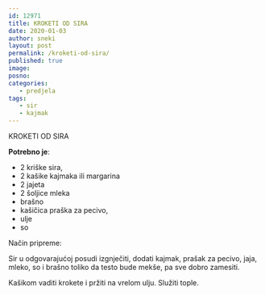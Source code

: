```yaml
---
id: 12971
title: KROKETI OD SIRA
date: 2020-01-03
author: sneki
layout: post
permalink: /kroketi-od-sira/
published: true
image: 
posno: 
categories:
   - predjela
tags:
   - sir
   - kajmak
---
```

KROKETI OD SIRA

**Potrebno je**:

* 2 kriške sira, 
* 2 kašike kajmaka ili margarina 
* 2 jajeta
* 2 šoljice mleka 
* brašno
* kašičica praška za pecivo,
* ulje
* so

Način pripreme:

Sir u odgovarajućoj posudi izgnječiti, dodati kajmak, prašak za pecivo, jaja, mleko, so i brašno toliko
da testo bude mekše, pa sve dobro zamesiti. 

Kašikom vaditi krokete i pržiti na vrelom ulju. Služiti tople.

  

